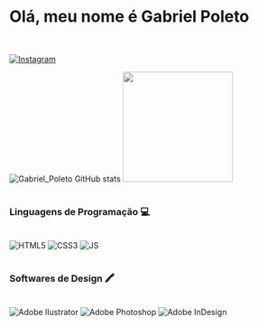  <!-- Cabeçario -->

  <h1>
     Olá, meu nome é Gabriel Poleto 
  </h1>



  
<br>

<div>
 

[![Instagram](https://img.shields.io/badge/Instagram-E4405F?style=for-the-badge&logo=instagram&logoColor=white)](https://www.instagram.com/gab.poleto/)


</div>

<div style="display:block;">
 
![Gabriel_Poleto GitHub stats](https://github-readme-stats.vercel.app/api?username=Dropintin&show_icons=true&theme=transparent)
<img height="195em" loading="lazy" height="180em" src="https://github-readme-stats.vercel.app/api/top-langs/?username=Gab-loren7&layout=compact&langs_count=7&theme=transparent"/> 
</div>

<h1></h1>
<div>
  <h3>
    Linguagens de Programação 💻
  </h3>
  <br>
 
 <img align="center" alt="HTML5" src="https://img.shields.io/badge/HTML5-E34F26?style=for-the-badge&logo=html5&logoColor=white">
 <img align="center" alt="CSS3" src="https://img.shields.io/badge/CSS3-1572B6?style=for-the-badge&logo=css3&logoColor=white">
 <img align="center" alt="JS" src="https://img.shields.io/badge/JavaScript-F7DF1E?style=for-the-badge&logo=javascript&logoColor=black">
</div>

<h1></h1>
<div>
  <h3>
    Softwares de Design 🖍
  </h3>
  <br>
 
 <img align="center" alt="Adobe Ilustrator" src="https://img.shields.io/badge/Adobe%20Illustrator-FF9A00?style=for-the-badge&logo=adobe%20illustrator&logoColor=white">
 <img align="center" alt="Adobe Photoshop" src="https://img.shields.io/badge/Adobe%20Photoshop-31A8FF?style=for-the-badge&logo=Adobe%20Photoshop&logoColor=black">
 <img align="center" alt="Adobe InDesign" src="https://img.shields.io/badge/Adobe%20InDesign-FF3366?style=for-the-badge&logo=Adobe%20InDesign&logoColor=white">
</div>
